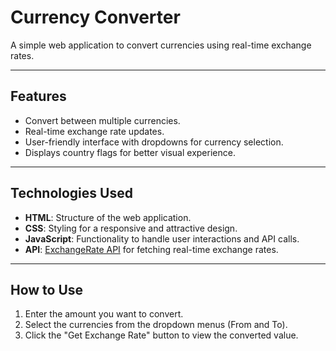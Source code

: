 # **Currency Converter**

A simple web application to convert currencies using real-time exchange rates.

---

## **Features**
- Convert between multiple currencies.
- Real-time exchange rate updates.
- User-friendly interface with dropdowns for currency selection.
- Displays country flags for better visual experience.

---

## **Technologies Used**
- **HTML**: Structure of the web application.
- **CSS**: Styling for a responsive and attractive design.
- **JavaScript**: Functionality to handle user interactions and API calls.
- **API**: [ExchangeRate API](https://www.exchangerate-api.com/) for fetching real-time exchange rates.

---

## **How to Use**
1. Enter the amount you want to convert.
2. Select the currencies from the dropdown menus (From and To).
3. Click the "Get Exchange Rate" button to view the converted value.

